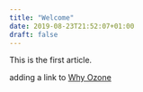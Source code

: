 ```yaml
---
title: "Welcome"
date: 2019-08-23T21:52:07+01:00
draft: false
---
```


This is the first article.

adding a link to [Why Ozone](why-ozone.md)
